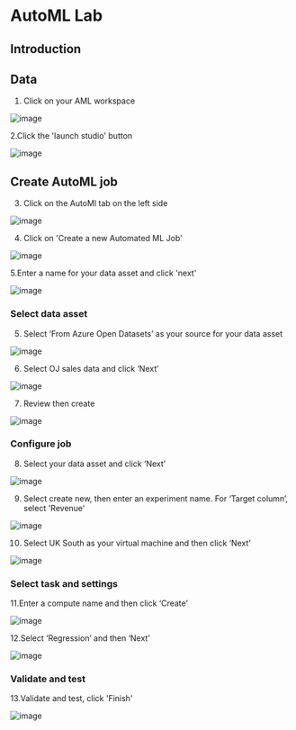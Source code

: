 # AutoML Lab

## Introduction

## Data
1. Click on your AML workspace

![image](https://raw.githubusercontent.com/mgladwell/AzureMLBeginnersHack/main/image_folder/AML_workspace_1.png)

2.Click the 'launch studio' button

![image](https://raw.githubusercontent.com/mgladwell/AzureMLBeginnersHack/main/image_folder/Launch_Studio_2.png)

## Create AutoML job 
3. Click on the AutoMl tab on the left side

![image](https://raw.githubusercontent.com/mgladwell/AzureMLBeginnersHack/main/image_folder/Click_AutomatedML_3.png)


4. Click on 'Create a new Automated ML Job' 

![image](https://raw.githubusercontent.com/mgladwell/AzureMLBeginnersHack/main/image_folder/New_AML_Job4.png)

5.Enter a name for your data asset and click 'next'

![image](https://raw.githubusercontent.com/mgladwell/AzureMLBeginnersHack/main/image_folder/Create_DataAsset_5.png)


### Select data asset
5. Select ‘From Azure Open Datasets’ as your source for your data asset

![image](https://raw.githubusercontent.com/mgladwell/AzureMLBeginnersHack/main/image_folder/DataAsset_6.png)

6. Select OJ sales data and click ‘Next’

![image](https://raw.githubusercontent.com/mgladwell/AzureMLBeginnersHack/main/image_folder/Choose_DA_7.png)

7. Review then create

![image](https://raw.githubusercontent.com/mgladwell/AzureMLBeginnersHack/main/image_folder/Create_8.png)

### Configure job
8. Select your data asset and click ‘Next’

![image](https://raw.githubusercontent.com/mgladwell/AzureMLBeginnersHack/main/image_folder/DataAsset_9.png)

9. Select create new, then enter an experiment name. For ‘Target column’, select 'Revenue'

![image](https://raw.githubusercontent.com/mgladwell/AzureMLBeginnersHack/main/image_folder/Configure_Job_10.png)

10. Select UK South as your virtual machine and then click ‘Next’

![image](https://raw.githubusercontent.com/mgladwell/AzureMLBeginnersHack/main/image_folder/VM_11.png)


### Select task and settings 

11.Enter a compute name and then click ‘Create’

![image](https://raw.githubusercontent.com/mgladwell/AzureMLBeginnersHack/main/image_folder/Compute_Cluster_12.png)

12.Select ‘Regression’ and then ‘Next’

![image](https://raw.githubusercontent.com/mgladwell/AzureMLBeginnersHack/main/image_folder/Regression_13.png)

### Validate and test
13.Validate and test, click 'Finish'

![image](https://raw.githubusercontent.com/mgladwell/AzureMLBeginnersHack/main/image_folder/Validate_14.png)

